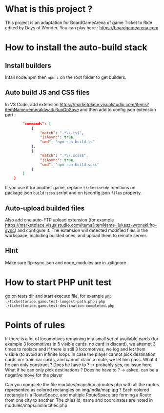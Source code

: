 # What is this project ? 
This project is an adaptation for BoardGameArena of game Ticket to Ride edited by Days of Wonder.
You can play here : https://boardgamearena.com

# How to install the auto-build stack

## Install builders
Intall node/npm then `npm i` on the root folder to get builders.

## Auto build JS and CSS files
In VS Code, add extension https://marketplace.visualstudio.com/items?itemName=emeraldwalk.RunOnSave and then add to config.json extension part :
```json
        "commands": [
            {
                "match": ".*\\.ts$",
                "isAsync": true,
                "cmd": "npm run build:ts"
            },
            {
                "match": ".*\\.scss$",
                "isAsync": true,
                "cmd": "npm run build:scss"
            }
        ]
    }
```
If you use it for another game, replace `tickettoride` mentions on package.json `build:scss` script and on tsconfig.json `files` property.

## Auto-upload builded files
Also add one auto-FTP upload extension (for example https://marketplace.visualstudio.com/items?itemName=lukasz-wronski.ftp-sync) and configure it. The extension will detected modified files in the workspace, including builded ones, and upload them to remote server.

## Hint
Make sure ftp-sync.json and node_modules are in .gitignore

# How to start PHP unit test
go on tests dir and start execute file, for example `php ./tickettoride.game.test-longest-path.php` / `php ./tickettoride.game.test-destination-completed.php`

# Points of rules
If there is a lot of locomotives remaining in a small set of available cards (for example 3 locomotives in 5 visible cards, no card in discard), we attempt 3 times to replace and if there is still 3 locomotives, we log and let them visible (to avoid an infinite loop).
In case the player cannot pick destination cards nor train car cards, and cannot claim a route, we let him pass.
What if he can only construct ? Does he have to ? -> probably yes, no issue here
What if he can only pick destinations ? Does he have to ? -> asked, can be a negative move for the player

Can you complete the file modules/maps/india/routes.php with all the routes represented as colored rectangles on img/india/map.jpg ?
Each colored rectangle is a RouteSpace, and multiple RouteSpace are forming a Route from one city to another.
The cities id, name and coordinates are noted in modules/maps/india/cities.php